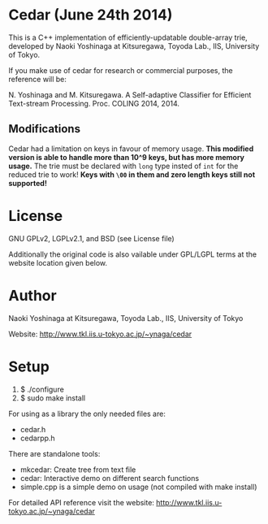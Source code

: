 Cedar (June 24th 2014)
=====
This is a C++ implementation of efficiently-updatable double-array trie, developed by Naoki Yoshinaga at Kitsuregawa, Toyoda Lab., IIS, University of Tokyo.

If you make use of cedar for research or commercial purposes, the reference will be:

  N. Yoshinaga and M. Kitsuregawa. A Self-adaptive Classifier for Efficient Text-stream Processing. Proc. COLING 2014, 2014.

Modifications
-------------

Cedar had a limitation on keys in favour of memory usage. **This modified version is able to handle more than 10^9 keys, but has more memory usage.**
The trie must be declared with `long` type insted of `int` for the reduced trie to work!
**Keys with `\00` in them and zero length keys still not supported!**

License
======
GNU GPLv2, LGPLv2.1, and BSD (see License file)

Additionally the original code is also vailable under GPL/LGPL terms at the website location given below.

Author
======
Naoki Yoshinaga at Kitsuregawa, Toyoda Lab., IIS, University of Tokyo

Website: http://www.tkl.iis.u-tokyo.ac.jp/~ynaga/cedar

Setup
======

1. $ ./configure
2. $ sudo make install

For using as a library the only needed files are:

- cedar.h
- cedarpp.h

There are standalone tools:

- mkcedar: Create tree from text file
- cedar: Interactive demo on different search functions
- simple.cpp is a simple demo on usage (not compiled with make install)

For detailed API reference visit the website: http://www.tkl.iis.u-tokyo.ac.jp/~ynaga/cedar
